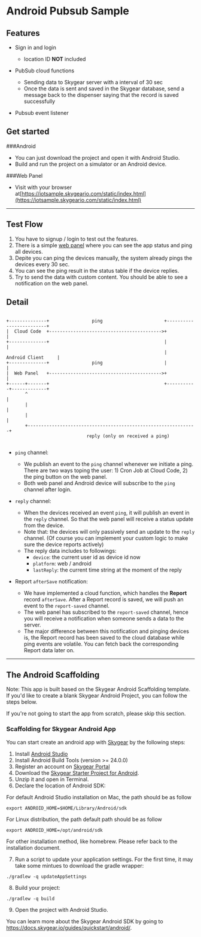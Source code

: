 # Android Pubsub Sample

## Features
* Sign in and login 
  * location ID **NOT** included
* PubSub cloud functions
    * Sending data to Skygear server with a interval of 30 sec
    * Once the data is sent and saved in the Skygear database, send a message back to the dispenser saying that the record is saved successfully

* Pubsub event listener


## Get started

###Android

- You can just download the project and open it with Android Studio.
- Build and run the project on a simulator or an Android device.

###Web Panel
- Visit with your browser at[https://iotsample.skygeario.com/static/index.html](https://iotsample.skygeario.com/static/index.html)

---


## Test Flow
1. You have to signup / login to test out the features.
2. There is a simple [web panel](https://iotsample.skygeario.com/static/index.html) where you can see the app status and ping all devices.
3. Depite you can ping the devices manually, the system already pings the devices every 30 sec.
4. You can see the ping result in the status table if the device replies.
5. Try to send the data with custom content. You should be able to see a notification on the web panel.

## Detail

```text

+--------------+                ping                       +-------------------------+
|  Cloud Code  +------------------------------------------>+                         |
+--------------+                                           |                         |
                                                           |      Android Client     |
+--------------+                ping                       |                         |
|  Web Panel   +------------------------------------------>+                         |
+------+-------+                                           +-----------+-------------+
       ^                                                               |
       |                                                               |
       |                                                               |
       +---------------------------------------------------------------+
                              reply (only on received a ping)


```

- `ping` channel:
  - We publish an event to the `ping` channel whenever we initiate a ping. There are two ways toping the user: 1) Cron Job at Cloud Code, 2) the ping button on the web panel.
  - Both web panel and Android device will subscribe to the `ping` channel after login. 

- `reply` channel:
  - When the devices received an event `ping`, it will publish an event in the `reply` channel. So that the web panel will receive a status update from the device.
  - Note that: the devices will only passively send an update to the `reply` channel. (Of course you can implement your custom logic to make sure the device reports actively)
  - The reply data includes to followings:
     - `device`: the current user id as device id now
     - `platform`: web / android
     - `lastReply`: the current time string at the moment of the reply

- Report `afterSave` notification: 
    - We have implemented a cloud function, which handles the **Report** record `afterSave`. After a Report record is saved, we will push an event to the `report-saved` channel.
    - The web panel has subscribed to the `report-saved` channel, hence you will receive a notification when someone sends a data to the server. 
    - The major difference between this notification and pinging devices is, the Report record has been saved to the cloud database while ping events are volatile. You can fetch back the corresponding Report data later on.

---

## The Android Scaffolding

Note: This app is built based on the Skygear Android Scaffolding template. If you'd like to create a blank Skygear Android Project, you can follow the steps below.

If you're not going to start the app from scratch, please skip this section.
 
### Scaffolding for Skygear Android App

You can start create an android app with [Skygear](https://skygear.io) by the following steps:

1. Install [Android Studio](https://developer.android.com/studio/)
2. Install Android Build Tools (version >= 24.0.0)
3. Register an account on [Skygear Portal](https://portal.skygear.io)
4. Download the [Skygear Starter Project for Android](https://github.com/SkygearIO/skygear-Scaffolding-Android/archive/master.zip).
5. Unzip it and open in Terminal.
6. Declare the location of Android SDK:

  For default Android Studio installation on Mac, the path should be as follow

  `export ANDROID_HOME=$HOME/Library/Android/sdk`

  For Linux distribution, the path default path should be as follow

  `export ANDROID_HOME=/opt/android/sdk`

  For other installation method, like homebrew. Please refer back to the
  installation document.

7. Run a script to update your application settings. For the first time, it
   may take some mintues to download the gradle wrapper:

  `./gradlew -q updateAppSettings`

8. Build your project:

  `./gradlew -q build`

9. Open the project with Android Studio.


You can learn more about the Skygear Android SDK by going to https://docs.skygear.io/guides/quickstart/android/.
